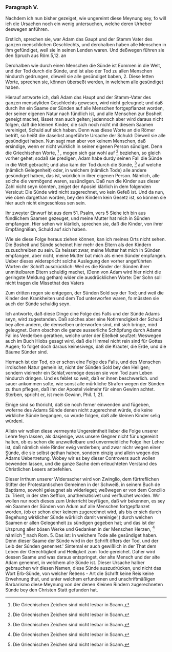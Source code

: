 <!-- Seite 158 --> 

### Paragraph V. ###

Nachdem ich nun bisher gezeiget, wie ungereimt
diese Meynung sey, fo will ich die Ursachen noch
ein wenig untersuchen, welche deren Urheber deswegen
anführen. 

Erstlich, sprechen sie, war Adam das Gaupt und
der Stamm Vater des ganzen menschlichen Geschlechts,
und derohalben haben alle Menschen in
ihm gefündiget, weil sie in seinen Lenden waren.
Und deßwegen führen sie den Spruch aus Röm.5,12. an<!-- Seite 159 -->

Derohalben wie durch einen Menschen die
Sünde ist Eommen in die Welt, und der Tod durch
die Sünde, und ist also der Tod zu allen Menschen
hindurch gedrungen, dieweil sie alle gesündiget
baben, 2. Diese letten Worte, sprechen sie, können
überseßt werden, in welchem alle gesündiget haben.

Hierauf antworte ich, daß Adam das Haupt und der
Stamm-Vater des ganzen mensdyliden Geschlechts
gewesen, wird nicht geleugnet; und daß durch ihn ein
Saame der Sünden auf alle Menschen fortgepfianzet
worden, der seiner eigenen Natur nach fündlich ist, und
alle Menschen zur Bosheit geneigt machet, låsset man
auch gelten; jedennoch aber wird daraus nicht folgen,
daß die kleinen Kinder, die sich noch nicht mit diesem
Saamen vereiniget, Schuld auf sich haben. Denn
was diese Worte an die Römer betrift, so heißt die daselbst
angeführte Ursache der Schuld: Dieweil sie
alle gesündiget haben. Nun sagt man aber von keinem
Menschen, daß ersindige, wenn er nicht würklich
in seiner eigenen Person sündiget. Denn die Griechischen
Worte, [^k4f2] , mogen sich gar wohl auf [^k4f2] beziehen,
so gleich vorher gehet; sodaß sie predigen, Adam
habe durdy seinen Fall die Sünde in die Welt gebracht;
und also kam der Tod durch die Sünde, [^k4f2]
auf welche (nämlich Gelegenheit) oder, in welchem
(nämlich Tode) alle andere gesündiget haben, das ist,
würklich in ilirer eigenen Person. Nämlich, alle solche
die vermögend waren, susündigen. Daß nun die
Kinder aus dieser Zahl nicht seyn könnten, zeiget der
Aposiel klärlich in dem folgenden Versicut: Die Súnde
wird nicht zugerechnet, wo kein Gefeß ist. Und
da nun, wie oben dargethan worden, bey den Kindern
kein Gesetz ist, so können sie hier auch nicht eingeschloss
sen sein.

Ihr zweyter Einwurf ist aus dem 51. Psalm, vers 5
Siehe ich bin aus fündlichem Saamen gezeuget,<!-- Seite 160 --><!-- content-0124.xml -->
und meine Mutter hat mich in Sünden empfangen.
Hier sehen wir klärlich, sprechen sie, daß die Kinder,
von ihrer Empfängnißan, Schuld auf sich haben.

Wie sie diese Folge heraus ziehen können, kan ich
meines Orts nicht sehen. Die Bosheit und Sünde
scheinet hier mehr den Eltern als den Kindern zuzuschreiben
zu sein. Es heisset zwar, meine Mutter hat mich
in Sünden empfangen, aber nicht, meine Mutter
bat mich als einen Sünder empfangen. Ueber dieses
widerspricht solche Auslegung den vorher angeführten
Worten der Schrift ausdrücklich: Weil es die
Kinder der Sünden ihrer unmittelbaren Eltern schuldig
machet, (Denn von Adam wird hier nicht die geringste
Meldung gethan) wider die ausdrücklichen Worte:
Der Sohn soll nicht tragen die Missethat des Vaters

Zum dritten regen sie entgegen, der Sünden Sold
sey der Tod; und weil die Kinder den Krankheiten
und dem Tod unterworfen waren, fo müssten
sie auch der Sünde schuldig seyn.

Ich antworte, daß diese Dinge cine Folge des Falls
und der Sünde Adams seyn, wird zugestanden. Daß
solches aber eine Notlrrendigkeit der Schuld bey allen
andern, die demselben unterworfen sind, mit sich bringe,
mird geleugnet. Denn obschon die ganze ausserliche
Schöpfung durch Adams Fal ins Verderben gerathen,
welche unter der Eitelkeit seufzet: Weswegen
auch im Buch Hiobs gesagt wird, daß die Himmel
nicht rein sind für Gottes Augen; fo folget doch
daraus keinesivegs, daß die Kräuter, die Erde, und
die Bäume Sünder sind.

Hernach ist der Tod, ob er schon eine Folge des Falls,
und des Menschen irrdischen Natur gemein ist, nicht der
Sünden Sold bey den Heiligen; sondern vielmehr ein
Schlaf,vermöge dessen sie vom Tod zum Leben hindurch
dringen. Und es feblet so weit, daß er ihnen beschwerlich.<!-- Seite 161 -->
und sauer ankommen solte, wie sonst alle můrkliche
Strafen wegen der Sünden zu thun pflegen, daß ihn
der Apostel vielmehr für einen Gewinn achtet. Sterben,
spricht er, ist mein Gewinn, Phil. 1, 21.

Einige sind so thöricht, daß sie noch ferner einwenden
und fügeben, woferne des Adams Sünde denen
nicht zugerechnet würde, die keine wirkliche
Sünde begangen, so würde folgen, daß alle kleinen
Kinder selig würdeni.

Allein wir wollen diese vermeynte Ungereimtheit lieber
die Folge unserer Lehre feyn lassen, als dasjenige,
was unsere Gegner nicht für ungereinit halten, ob es
schon die unzweifelbare und unvermeidliche Folge iher
Lehre ist, daß nämlich viele Rinder ewig verderben;
und zwar nichr wegen einer Sünde, die sie selbst
gethan haben, sondern einzig und allein wegen des
Ādams Uebertretung. Wobey wir es bey dieser
Controvers auch wollen bewenden lassen, und die ganze
Sache dem erleuchteten Verstand des Christlichen Lesers
anbefehlen.

Dieser Irrthum unserer Widersacher wird von
Zwinglio, dem fürtreflichen Stifter der Protestantischen
Gemeinen in der Schweiß, in seinem Buch de
Baptismo, sowohl geleugnet als widerleget; weßwegen
er von dem Concilio zu Trient, in der sten Seffion,
anathematisivet und verfluchet worden. Wir wollen
nur noch dieses zum Unterricht beyfügen, daß wir bekennen,
es sey ein Saamen der Sünden von Adum auf alle
Menschen fortgepflanzet worden, (ob er schon eher keinem
zugerechnet wird, als bis er sich durch Begehung
wirklicher Sünde würklich damit vereinige',) durch
welchen Saamen er allen Gelegenheit zu sündigen gegeben
hat; und das ist der Ursprung aller bösen Werke
und Gedanken in der Menschen Herzen, [^k4f3] nämlich
[^k4f4] nach Rom. 5. Das ist: In welchem Tode
alle gesündiget haben. Denn dieser Saame der<!-- Seite 162 -->
Sünde wird in der Schrift öfters der Tod, und der 
Leib der Súnden genennet.' Sintemal er auch gewißlich
in der That dem Leben der Gerechtigkeit und 
Heiligkeit zum Tode gereichet. Daher wird dessen 
Saame und was daraus entspringet, der alte Mensch 
und der alte Adam genennet, in welchem alle Sünde
ist. Dieser Ursache halber gebrauchen wir diesen Namen,
diese Sünde auszudrücken, und nicht das Wort
Erb-Sünde, von welcher Reðens - Art die Schrift
keine Reis keine Erwehnung thut, und unter welchem erfundenen
und unschriftmäßigen Barbarismo diese Meynung von
der denen Kleinen Rindern zugerechneten Sünde
bey den Christen Statt gefunden hat.

[^k4f2]: Die Griechischen Zeichen sind nicht lesbar in Scann.
[^k4f3]: Die Griechischen Zeichen sind nicht lesbar in Scann.
[^k4f4]: Die Griechischen Zeichen sind nicht lesbar in Scann.